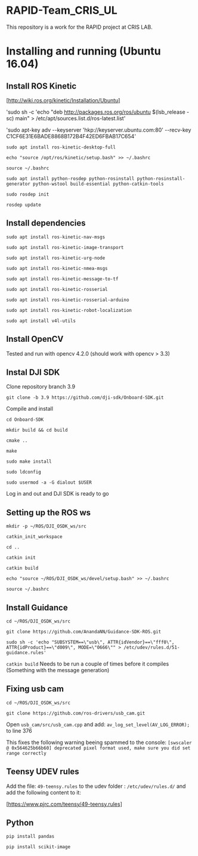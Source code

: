 # RAPID-Team_CRIS_UL
This repository is a work for the RAPID project at CRIS LAB.

# Installing and running (Ubuntu 16.04)

## Install ROS Kinetic
[http://wiki.ros.org/kinetic/Installation/Ubuntu]

'sudo sh -c 'echo "deb http://packages.ros.org/ros/ubuntu $(lsb_release -sc) main" > /etc/apt/sources.list.d/ros-latest.list'

'sudo apt-key adv --keyserver 'hkp://keyserver.ubuntu.com:80' --recv-key C1CF6E31E6BADE8868B172B4F42ED6FBAB17C654'

`sudo apt install ros-kinetic-desktop-full`

`echo "source /opt/ros/kinetic/setup.bash" >> ~/.bashrc`

`source ~/.bashrc`

`sudo apt install python-rosdep python-rosinstall python-rosinstall-generator python-wstool build-essential python-catkin-tools`

`sudo rosdep init`

`rosdep update`


## Install dependencies

`sudo apt install ros-kinetic-nav-msgs`

`sudo apt install ros-kinetic-image-transport`

`sudo apt install ros-kinetic-urg-node`

`sudo apt install ros-kinetic-nmea-msgs`

`sudo apt install ros-kinetic-message-to-tf`

`sudo apt install ros-kinetic-rosserial`

`sudo apt install ros-kinetic-rosserial-arduino`

`sudo apt install ros-kinetic-robot-localization`

`sudo apt install v4l-utils`

## Install OpenCV

Tested and run with opencv 4.2.0 (should work with opencv > 3.3)



## Instal DJI SDK

Clone repository branch 3.9

`git clone -b 3.9 https://github.com/dji-sdk/Onboard-SDK.git`

Compile and install 

`cd Onboard-SDK`

`mkdir build && cd build`

`cmake ..`

`make`

`sudo make install`

`sudo ldconfig`

`sudo usermod -a -G dialout $USER`

Log in and out and DJI SDK is ready to go

## Setting up the ROS ws

`mkdir -p ~/ROS/DJI_OSDK_ws/src`

`catkin_init_workspace`

`cd ..`

`catkin init`

`catkin build`

`echo "source ~/ROS/DJI_OSDK_ws/devel/setup.bash" >> ~/.bashrc`

`source ~/.bashrc`

## Install Guidance

`cd ~/ROS/DJI_OSDK_ws/src`

`git clone https://github.com/AnandaNN/Guidance-SDK-ROS.git`

`sudo sh -c 'echo "SUBSYSTEM==\"usb\", ATTR{idVendor}==\"fff0\", ATTR{idProduct}==\"d009\", MODE=\"0666\"" > /etc/udev/rules.d/51-guidance.rules'`

`catkin build` Needs to be run a couple of times before it compiles (Something with the message generation)


## Fixing usb cam

`cd ~/ROS/DJI_OSDK_ws/src`

`git clone https://github.com/ros-drivers/usb_cam.git`

Open `usb_cam/src/usb_cam.cpp` and add:
`av_log_set_level(AV_LOG_ERROR);`
to line 376

This fixes the following warning beeing spammed to the console:
`[swscaler @ 0x564625b66b60] deprecated pixel format used, make sure you did set range correctly`

## Teensy UDEV rules
Add the file: `49-teensy.rules` to the udev folder : `/etc/udev/rules.d/` and add the following content to it:

[https://www.pjrc.com/teensy/49-teensy.rules]


## Python

`pip install pandas`

`pip install scikit-image`


## 

